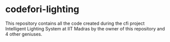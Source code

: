 # codefori-lighting

This repository contains all the code created during the cfi project Intelligent Lighting System at IIT Madras by the owner of this repository and 4 other geniuses.
